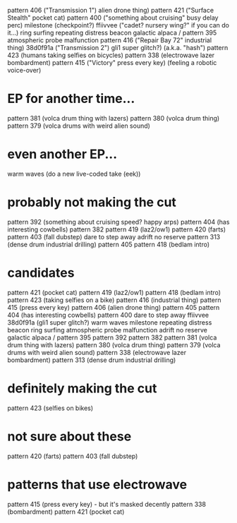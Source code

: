 pattern 406                   ("Transmission 1") alien drone thing)
pattern 421                   ("Surface Stealth" pocket cat)
pattern 400                   ("something about cruising" busy delay perc)
milestone                     (checkpoint?)
ffiivvee                      ("cadet? nursery wing?" if you can do it...)
ring surfing
repeating distress beacon
galactic alpaca / pattern 395
atmospheric probe malfunction
pattern 416                   ("Repair Bay 72" industrial thing)
38d0f91a                      ("Transmission 2") gli1 super glitch?) (a.k.a. "hash")
pattern 423                   (humans taking selfies on bicycles) 
pattern 338                   (electrowave lazer bombardment)
pattern 415                   ("Victory" press every key) (feeling a robotic voice-over)


# EP for another time...
pattern 381 (volca drum thing with lazers)
pattern 380 (volca drum thing)
pattern 379 (volca drums with weird alien sound)

# even another EP...
warm waves (do a new live-coded take (eek))


# probably not making the cut

pattern 392                   (something about cruising speed?  happy arps)
pattern 404 (has interesting cowbells)
pattern 382
pattern 419 (laz2/ow1)
pattern 420 (farts)
pattern 403 (fall dubstep)
dare to step away
adrift no reserve
pattern 313 (dense drum industrial drilling)
pattern 405
pattern 418 (bedlam intro)

# candidates

pattern 421 (pocket cat)
pattern 419 (laz2/ow1)
pattern 418 (bedlam intro)
pattern 423 (taking selfies on a bike)
pattern 416 (industrial thing)
pattern 415 (press every key)
pattern 406 (alien drone thing)
pattern 405
pattern 404 (has interesting cowbells)
pattern 400
dare to step away
ffiivvee
38d0f91a (gli1 super glitch?)
warm waves
milestone
repeating distress beacon
ring surfing
atmospheric probe malfunction
adrift no reserve
galactic alpaca / pattern 395
pattern 392
pattern 382
pattern 381 (volca drum thing with lazers)
pattern 380 (volca drum thing)
pattern 379 (volca drums with weird alien sound)
pattern 338 (electrowave lazer bombardment)
pattern 313 (dense drum industrial drilling)

# definitely making the cut

pattern 423 (selfies on bikes)


# not sure about these

pattern 420 (farts)
pattern 403 (fall dubstep)


# patterns that use electrowave

pattern 415 (press every key) - but it's masked decently
pattern 338 (bombardment)
pattern 421 (pocket cat)


